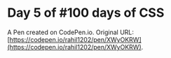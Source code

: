 # Day 5 of #100 days of CSS

A Pen created on CodePen.io. Original URL: [https://codepen.io/rahil1202/pen/XWyOKRW](https://codepen.io/rahil1202/pen/XWyOKRW).


